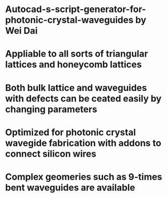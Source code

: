 # Autocad-s-script-generator-for-photonic-crystal-waveguides by Wei Dai
# Appliable to all sorts of triangular lattices and honeycomb lattices
# Both bulk lattice and waveguides with defects can be ceated easily by changing parameters
# Optimized for photonic crystal wavegide fabrication with addons to connect silicon wires
# Complex geomeries such as 9-times bent waveguides are available
